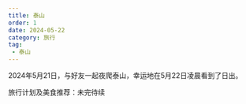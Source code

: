 ```yaml
---
title: 泰山
order: 1
date: 2024-05-22
category: 旅行
tag: 
 - 泰山
---
```


2024年5月21日，与好友一起夜爬泰山，幸运地在5月22日凌晨看到了日出。

旅行计划及美食推荐：未完待续

